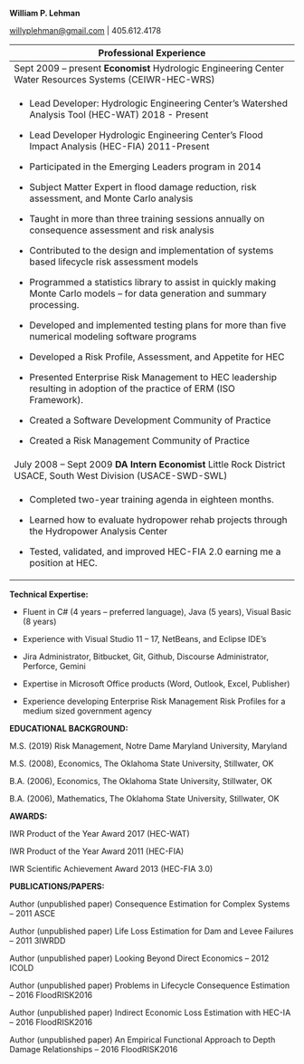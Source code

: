 **William P. Lehman**

<willyplehman@gmail.com> | 405.612.4178

<table>
<thead>
  <tr>
    <th>Professional Experience</th>
  </tr>
</thead>
<tbody>
<tr>
  <td>Sept 2009 – present <strong>Economist</strong> Hydrologic Engineering Center Water Resources Systems (CEIWR-HEC-WRS)</td>
</tr>
<tr >
<td><ul>
<li><p>Lead Developer: Hydrologic Engineering Center’s Watershed Analysis Tool (HEC-WAT) 2018 - Present</p></li>
<li><p>Lead Developer Hydrologic Engineering Center’s Flood Impact Analysis (HEC-FIA) 2011-Present</p></li>
<li><p>Participated in the Emerging Leaders program in 2014</p></li>
<li><p>Subject Matter Expert in flood damage reduction, risk assessment, and Monte Carlo analysis</p></li>
<li><p>Taught in more than three training sessions annually on consequence assessment and risk analysis</p></li>
<li><p>Contributed to the design and implementation of systems based lifecycle risk assessment models</p></li>
<li><p>Programmed a statistics library to assist in quickly making Monte Carlo models – for data generation and summary processing.</p></li>
<li><p>Developed and implemented testing plans for more than five numerical modeling software programs</p></li>
<li><p>Developed a Risk Profile, Assessment, and Appetite for HEC</p></li>
<li><p>Presented Enterprise Risk Management to HEC leadership resulting in adoption of the practice of ERM (ISO Framework).</p></li>
<li><p>Created a Software Development Community of Practice</p></li>
<li><p>Created a Risk Management Community of Practice</p></li>
</ul></td>
</tr>
<tr>
<td>July 2008 – Sept 2009 <strong>DA Intern Economist</strong> Little Rock District USACE, South West Division (USACE-SWD-SWL)</td>
</tr>
<tr>
<td><ul>
<li><p>Completed two-year training agenda in eighteen months.</p></li>
<li><p>Learned how to evaluate hydropower rehab projects through the Hydropower Analysis Center</p></li>
<li><p>Tested, validated, and improved HEC-FIA 2.0 earning me a position at HEC.</p></li>
</ul></td>
</tr>
</tbody>
</table>

**Technical Expertise:**

  - Fluent in C\# (4 years – preferred language), Java (5 years), Visual Basic (8 years)

  - Experience with Visual Studio 11 – 17, NetBeans, and Eclipse IDE’s
  
  - Jira Administrator, Bitbucket, Git, Github, Discourse Administrator, Perforce, Gemini

  - Expertise in Microsoft Office products (Word, Outlook, Excel, Publisher)

  - Experience developing Enterprise Risk Management Risk Profiles for a medium sized government agency

**EDUCATIONAL BACKGROUND:**

M.S. (2019) Risk Management, Notre Dame Maryland University, Maryland

M.S. (2008), Economics, The Oklahoma State University, Stillwater, OK

B.A. (2006), Economics, The Oklahoma State University, Stillwater, OK

B.A. (2006), Mathematics, The Oklahoma State University, Stillwater, OK

**AWARDS:**

IWR Product of the Year Award 2017 (HEC-WAT)

IWR Product of the Year Award 2011 (HEC-FIA)

IWR Scientific Achievement Award 2013 (HEC-FIA 3.0)

**PUBLICATIONS/PAPERS:**

Author (unpublished paper) Consequence Estimation for Complex Systems –
2011 ASCE

Author (unpublished paper) Life Loss Estimation for Dam and Levee
Failures – 2011 3IWRDD

Author (unpublished paper) Looking Beyond Direct Economics – 2012 ICOLD

Author (unpublished paper) Problems in Lifecycle Consequence Estimation
– 2016 FloodRISK2016

Author (unpublished paper) Indirect Economic Loss Estimation with
HEC-IA – 2016 FloodRISK2016

Author (unpublished paper) An Empirical Functional Approach to Depth
Damage Relationships – 2016 FloodRISK2016
